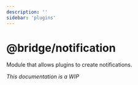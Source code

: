 ```yaml
---
description: ''
sidebar: 'plugins'
---
```


# @bridge/notification

Module that allows plugins to create notifications.

_This documentation is a WIP_
